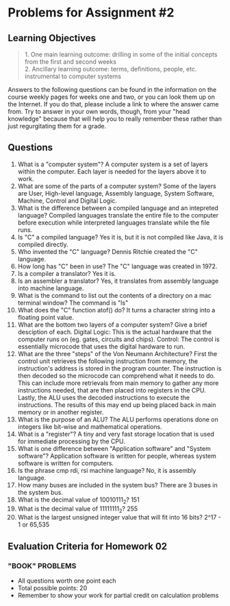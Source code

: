 # Problems for Assignment #2
## Learning Objectives
<blockquote>
1. One main learning outcome: drilling in some of the initial concepts from the first and second weeks<br />
2. Ancillary learning outcome: terms, definitions, people, etc. instrumental to computer systems
</blockquote>

Answers to the following questions can be found in the information on the course weekly pages for weeks one and two, or you can look them up on the Internet. If you do that, please include a link to where the answer came from.  Try to answer in your own words, though, from your "head knowledge" because that will help you to really remember these rather than just regurgitating them for a grade.

## Questions
1. What is a "computer system"?
   A computer system is a set of layers within the computer. Each layer is needed for the layers above it to work.
2. What are some of the parts of a computer system?
   Some of the layers are User, High-level language, Assembly language, System Software, Machine, Control and Digital Logic.
3. What is the difference between a compiled language and an intepreted language?
   Compiled languages translate the entire file to the computer before execution while interpreted languages translate while the file runs.
4. Is "C" a compiled language? 
   Yes it is, but it is not compiled like Java, it is compiled directly.
5. Who invented the "C" language?
   Dennis Ritchie created the "C" language.
6. How long has "C" been in use?
   The "C" language was created in 1972.
7. Is a compiler a translator? 
   Yes it is.
8. Is an assembler a translator? 
   Yes, it translates from assembly language into machine language.
9. What is the command to list out the contents of a directory on a mac terminal window?
   The command is "ls"
10. What does the "C" function atof() do? 
   It turns a character string into a floating point value.
11. What are the bottom two layers of a computer system? Give a brief desciption of each.
   Digital Logic: This is the actual hardware that  the computer runs on (eg. gates, circuits and chips).
   Control: The control is essentially microcode that uses the digital hardware to run.
12. What are the three "steps" of the Von Neumann Architecture?
   First the control unit retrieves the following instruction from memory, the instruction's    address is stored in the program counter. The instruction is then decoded so the microcode can comprehend what it needs to do. This can include more retrievals from main memory to gather any more instructions needed, that are then placed into registers in the CPU. Lastly, the ALU uses the decoded instructions to execute the instructions. The results of this may end up being placed back in main memory or in another register.
13. What is the purpose of an ALU?
   The ALU performs operations done on integers like bit-wise and mathematical operations.
14. What is a "register"?
   A tiny and very fast storage location that is used for immediate processing by the CPU.
15. What is one difference between "Application software" and "System software"?
   Application software is written for people, whereas system software is written for computers.
16. Is the phrase cmp rdi, rsi machine language?
   No, it is assembly language.
17. How many buses are included in the system bus?
   There are 3 buses in the system bus.
18. What is the decimal value of 10010111<sub>2</sub>?
   151
19. What is the decimal value of 11111111<sub>2</sub>?
   255
20. What is the largest unsigned integer value that will fit into 16 bits? 
   2^17 - 1 or 65,535
## Evaluation Criteria for Homework 02
### "BOOK" PROBLEMS
  - All questions worth one point each
  - Total possible points: 20
  - Remember to show your work for partial credit on calculation problems




